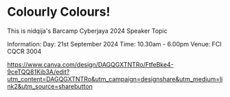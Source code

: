 # Colourly Colours!


This is nidqija's Barcamp Cyberjaya 2024 Speaker Topic

Information:
Day: 21st September 2024
Time: 10.30am - 6.00pm
Venue: FCI CQCR 3004

https://www.canva.com/design/DAGQGXTNTRo/FtfeBke4-9ceTQQ81Kib3A/edit?utm_content=DAGQGXTNTRo&utm_campaign=designshare&utm_medium=link2&utm_source=sharebutton
